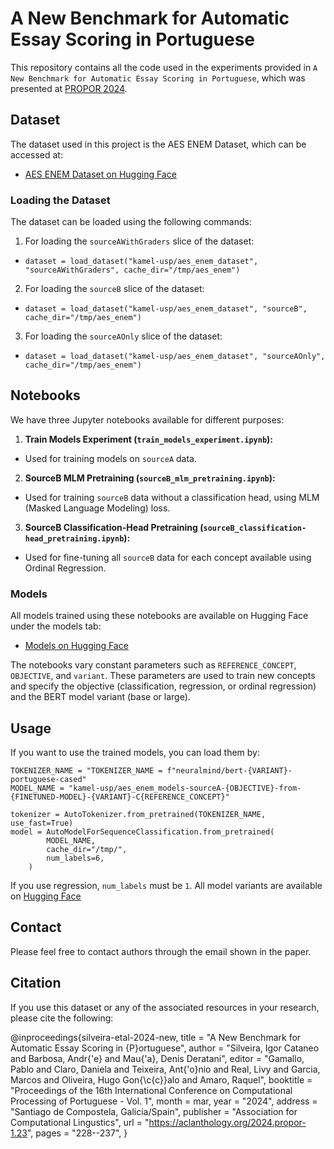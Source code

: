 # A New Benchmark for Automatic Essay Scoring in Portuguese

This repository contains all the code used in the experiments provided in `A New Benchmark for Automatic Essay Scoring in Portuguese`, which was presented at [PROPOR 2024](https://propor2024.citius.gal/).

## Dataset

The dataset used in this project is the AES ENEM Dataset, which can be accessed at:

- [AES ENEM Dataset on Hugging Face](https://huggingface.co/datasets/kamel-usp/aes_enem_dataset)

### Loading the Dataset

The dataset can be loaded using the following commands:

1. For loading the `sourceAWithGraders` slice of the dataset:
- `dataset = load_dataset("kamel-usp/aes_enem_dataset", "sourceAWithGraders", cache_dir="/tmp/aes_enem")`


2. For loading the `sourceB` slice of the dataset:
- `dataset = load_dataset("kamel-usp/aes_enem_dataset", "sourceB", cache_dir="/tmp/aes_enem")`


3. For loading the `sourceAOnly` slice of the dataset:
- `dataset = load_dataset("kamel-usp/aes_enem_dataset", "sourceAOnly", cache_dir="/tmp/aes_enem")`


## Notebooks

We have three Jupyter notebooks available for different purposes:

1. **Train Models Experiment (`train_models_experiment.ipynb`):**
- Used for training models on `sourceA` data.

2. **SourceB MLM Pretraining (`sourceB_mlm_pretraining.ipynb`):**
- Used for training `sourceB` data without a classification head, using MLM (Masked Language Modeling) loss.

3. **SourceB Classification-Head Pretraining (`sourceB_classification-head_pretraining.ipynb`):**
- Used for fine-tuning all `sourceB` data for each concept available using Ordinal Regression.

### Models

All models trained using these notebooks are available on Hugging Face under the models tab:

- [Models on Hugging Face](https://huggingface.co/kamel-usp)

The notebooks vary constant parameters such as `REFERENCE_CONCEPT`, `OBJECTIVE`, and `variant`. These parameters are used to train new concepts and specify the objective (classification, regression, or ordinal regression) and the BERT model variant (base or large).

## Usage

If you want to use the trained models, you can load them by:
```
TOKENIZER_NAME = "TOKENIZER_NAME = f"neuralmind/bert-{VARIANT}-portuguese-cased"
MODEL_NAME = "kamel-usp/aes_enem_models-sourceA-{OBJECTIVE}-from-{FINETUNED-MODEL}-{VARIANT}-C{REFERENCE_CONCEPT}"

tokenizer = AutoTokenizer.from_pretrained(TOKENIZER_NAME, use_fast=True)
model = AutoModelForSequenceClassification.from_pretrained(
        MODEL_NAME, 
        cache_dir="/tmp/", 
        num_labels=6,
    )
```

If you use regression, `num_labels` must be `1`. All model variants are available on [Hugging Face](https://huggingface.co/kamel-usp) 

## Contact

Please feel free to contact authors through the email shown in the paper.

## Citation

If you use this dataset or any of the associated resources in your research, please cite the following:

@inproceedings{silveira-etal-2024-new,
    title = "A New Benchmark for Automatic Essay Scoring in {P}ortuguese",
    author = "Silveira, Igor Cataneo  and
      Barbosa, Andr{\'e}  and
      Mau{\'a}, Denis Deratani",
    editor = "Gamallo, Pablo  and
      Claro, Daniela  and
      Teixeira, Ant{\'o}nio  and
      Real, Livy  and
      Garcia, Marcos  and
      Oliveira, Hugo Gon{\c{c}}alo  and
      Amaro, Raquel",
    booktitle = "Proceedings of the 16th International Conference on Computational Processing of Portuguese - Vol. 1",
    month = mar,
    year = "2024",
    address = "Santiago de Compostela, Galicia/Spain",
    publisher = "Association for Computational Lingustics",
    url = "https://aclanthology.org/2024.propor-1.23",
    pages = "228--237",
}
